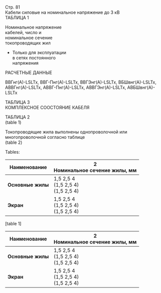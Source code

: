 Стр. 81  
Кабели силовые на номинальное напряжение до 3 кВ  
ТАБЛИЦА 1  

Номинальное напряжение  
кабелей, число и   
номинальное сечение  
токопроводящих жил  

* Только для эксплуатации  
в сетях постоянного  
напряжения  

РАСЧЕТНЫЕ ДАННЫЕ  

ВВГнг(А)-LSLTx, ВВГ-Пнг(А)-LSLTx, ВВГЭнг(А)-LSLTx, ВБШвнг(А)-LSLTx, 
АВВГнг(А)-LSLTx, АВВГ-Пнг(А)-LSLTx, АВВГЭнг(А)-LSLTx, АВБШвнг(А)-LSLTx

ТАБЛИЦА 3  
КОМПЛЕКСНОЕ СООСТОЯНИЕ КАБЕЛЯ 

ТАБЛИЦА 2  
(table 1)

Токопроводящие жила выполнены однопроволочной или многопроволочной согласно таблице  
(table 2)  

Tables:

| **Наименование** | **2**<br>**Номинальное сечение жилы, мм** |
|------------------|--------------------------------------------|
| **Основные жилы** | 1,5 2,5 4<br>(1,5 2,5 4)<br>(1,5 2,5 4) |
| **Экран**         | 1,5 2,5 4<br>(1,5 2,5 4)<br>(1,5 2,5 4) |

[table 1]

| **Наименование** | **2**<br>**Номинальное сечение жилы, мм** |
|--------------------|------------------------------------------------------|
| **Основные жилы** | 1,5 2,5 4<br>(1,5 2,5 4)<br>(1,5 2,5 4)          |
| **Экран**           | 1,5 2,5 4<br>(1,5 2,5 4)<br>(1,5 2,5 4)            |
